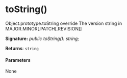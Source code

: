 # toString()




Object.prototype.toString override The version string in MAJOR.MINOR[.PATCH[.REVISION]]

**Signature:** _public toString(): string;_

**Returns**: `string`





#### Parameters
None


